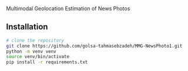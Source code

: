 Multimodal Geolocation Estimation of News Photos

## Installation

``` bash
# clone the repository
git clone https://github.com/golsa-tahmasebzadeh/MMG-NewsPhoto1.git
python -m venv venv
source venv/bin/activate
pip install -r requirements.txt
```
